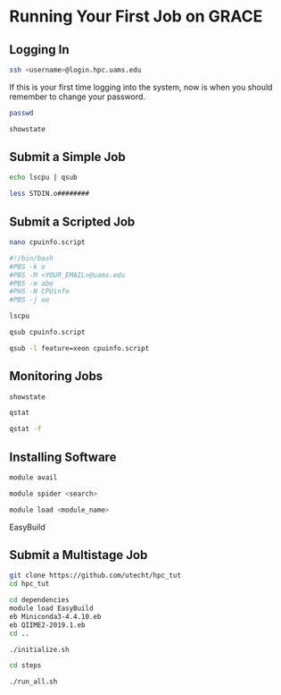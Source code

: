 Running Your First Job on GRACE
==============================

Logging In
----------
```bash
ssh <username>@login.hpc.uams.edu
```

If this is your first time logging into the system, now is when you should remember to change your password.

```bash
passwd
```


```bash
showstate
```


Submit a Simple Job
------------
```bash
echo lscpu | qsub
```

```bash
less STDIN.o########
```

Submit a Scripted Job
---------------------
```bash
nano cpuinfo.script
```

```bash
#!/bin/bash
#PBS -k o
#PBS -M <YOUR_EMAIL>@uams.edu
#PBS -m abe
#PHS -N CPUinfo
#PBS -j oe

lscpu
```

```bash
qsub cpuinfo.script
```

```bash
qsub -l feature=xeon cpuinfo.script
```

Monitoring Jobs
---------------
```bash
showstate
```

```bash
qstat
```

```bash
qstat -f
```

Installing Software
-------------------

```bash
module avail
```

```bash
module spider <search>
```

```bash
module load <module_name>
```

EasyBuild

Submit a Multistage Job
-----------------------
```bash
git clone https://github.com/utecht/hpc_tut
cd hpc_tut
```

```bash
cd dependencies
module load EasyBuild
eb Miniconda3-4.4.10.eb
eb QIIME2-2019.1.eb
cd ..
```

```bash
./initialize.sh
```

 ```bash
 cd steps
 ```
 
 ```bash
 ./run_all.sh
 ```
